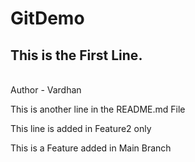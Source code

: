 # GitDemo
## This is the First Line.
<br>
Author - Vardhan <br>
<p>This is another line in the README.md File</p>
<p>This line is added in Feature2 only</p>
<p>This is a Feature added in Main Branch</p>